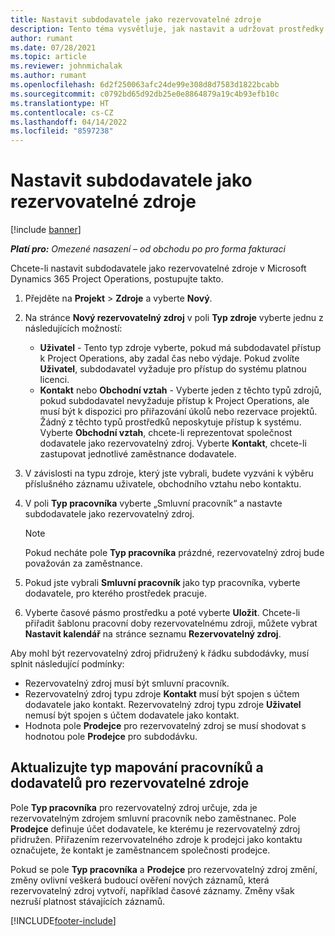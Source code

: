 ```yaml
---
title: Nastavit subdodavatele jako rezervovatelné zdroje
description: Tento téma vysvětluje, jak nastavit a udržovat prostředky subdodavatelů, které jsou vytvořeny od uživatelů a kontaktů v systému, aby je bylo možné spojovat se subdodávkami v Microsoft Dynamics 365 Project Operations.
author: rumant
ms.date: 07/28/2021
ms.topic: article
ms.reviewer: johnmichalak
ms.author: rumant
ms.openlocfilehash: 6d2f250063afc24de99e308d8d7583d1822bcabb
ms.sourcegitcommit: c0792bd65d92db25e0e8864879a19c4b93efb10c
ms.translationtype: HT
ms.contentlocale: cs-CZ
ms.lasthandoff: 04/14/2022
ms.locfileid: "8597238"
---
```

# <a name="set-up-subcontractors-as-bookable-resources"></a>Nastavit subdodavatele jako rezervovatelné zdroje

[!include [banner](../../includes/dataverse-preview.md)]

_**Platí pro:** Omezené nasazení – od obchodu po pro forma fakturaci_

Chcete-li nastavit subdodavatele jako rezervovatelné zdroje v Microsoft Dynamics 365 Project Operations, postupujte takto.

1. Přejděte na **Projekt** \> **Zdroje** a vyberte **Nový**.
2. Na stránce **Nový rezervovatelný zdroj** v poli **Typ zdroje** vyberte jednu z následujících možností:

    - **Uživatel** - Tento typ zdroje vyberte, pokud má subdodavatel přístup k Project Operations, aby zadal čas nebo výdaje. Pokud zvolíte **Uživatel**, subdodavatel vyžaduje pro přístup do systému platnou licenci.
    - **Kontakt** nebo **Obchodní vztah** - Vyberte jeden z těchto typů zdrojů, pokud subdodavatel nevyžaduje přístup k Project Operations, ale musí být k dispozici pro přiřazování úkolů nebo rezervace projektů. Žádný z těchto typů prostředků neposkytuje přístup k systému. Vyberte **Obchodní vztah**, chcete-li reprezentovat společnost dodavatele jako rezervovatelný zdroj. Vyberte **Kontakt**, chcete-li zastupovat jednotlivé zaměstnance dodavatele.

3. V závislosti na typu zdroje, který jste vybrali, budete vyzváni k výběru příslušného záznamu uživatele, obchodního vztahu nebo kontaktu.
4. V poli **Typ pracovníka** vyberte „Smluvní pracovník“ a nastavte subdodavatele jako rezervovatelný zdroj.

    > [!NOTE]
    > Pokud necháte pole **Typ pracovníka** prázdné, rezervovatelný zdroj bude považován za zaměstnance.

5. Pokud jste vybrali **Smluvní pracovník** jako typ pracovníka, vyberte dodavatele, pro kterého prostředek pracuje.
6. Vyberte časové pásmo prostředku a poté vyberte **Uložit**. Chcete-li přiřadit šablonu pracovní doby rezervovatelnému zdroji, můžete vybrat **Nastavit kalendář** na stránce seznamu **Rezervovatelný zdroj**.

Aby mohl být rezervovatelný zdroj přidružený k řádku subdodávky, musí splnit následující podmínky:

- Rezervovatelný zdroj musí být smluvní pracovník.
- Rezervovatelný zdroj typu zdroje **Kontakt** musí být spojen s účtem dodavatele jako kontakt. Rezervovatelný zdroj typu zdroje **Uživatel** nemusí být spojen s účtem dodavatele jako kontakt.
- Hodnota pole **Prodejce** pro rezervovatelný zdroj se musí shodovat s hodnotou pole **Prodejce** pro subdodávku.

## <a name="update-the-type-of-worker-and-vendor-mapping-for-bookable-resources"></a>Aktualizujte typ mapování pracovníků a dodavatelů pro rezervovatelné zdroje

Pole **Typ pracovníka** pro rezervovatelný zdroj určuje, zda je rezervovatelným zdrojem smluvní pracovník nebo zaměstnanec. Pole **Prodejce** definuje účet dodavatele, ke kterému je rezervovatelný zdroj přidružen. Přiřazením rezervovatelného zdroje k prodejci jako kontaktu označujete, že kontakt je zaměstnancem společnosti prodejce.

Pokud se pole **Typ pracovníka** a **Prodejce** pro rezervovatelný zdroj změní, změny ovlivní veškerá budoucí ověření nových záznamů, která rezervovatelný zdroj vytvoří, například časové záznamy. Změny však nezruší platnost stávajících záznamů.

[!INCLUDE[footer-include](../../includes/footer-banner.md)]
